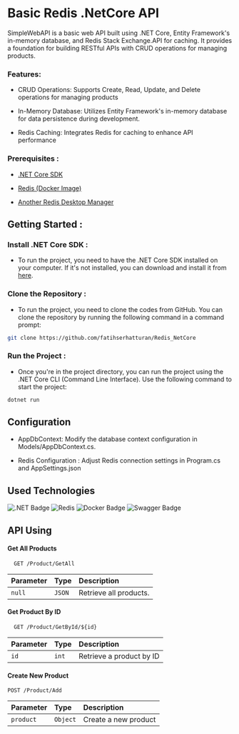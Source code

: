 
# Basic Redis .NetCore API

SimpleWebAPI is a basic web API built using .NET Core, Entity Framework's in-memory database, and Redis Stack Exchange.API for caching. It provides a foundation for building RESTful APIs with CRUD operations for managing products.

### Features:

- CRUD Operations: Supports Create, Read, Update, and Delete operations for managing products

- In-Memory Database: Utilizes Entity Framework's in-memory database for data persistence during development.

- Redis Caching: Integrates Redis for caching to enhance API performance

### Prerequisites :

- [.NET Core SDK](https://dotnet.microsoft.com/en-us/download)

- [Redis (Docker Image)](https://hub.docker.com/_/redis)

- [Another Redis Desktop Manager](https://github.com/qishibo/AnotherRedisDesktopManager/releases)


## Getting Started :

###  Install .NET Core SDK :

- To run the project, you need to have the .NET Core SDK installed on your computer. If it's not installed, you can download and install it from [here](https://dotnet.microsoft.com/download).

###  Clone the Repository :

- To run the project, you need to clone the codes from GitHub. You can clone the repository by running the following command in a command prompt:

```bash
git clone https://github.com/fatihserhatturan/Redis_NetCore
```


### Run the Project :

- Once you're in the project directory, you can run the project using the .NET Core CLI (Command Line Interface). Use the following command to start the project:

```bash
dotnet run
```





## Configuration

- AppDbContext: Modify the database context configuration in Models/AppDbContext.cs.

- Redis Configuration : Adjust Redis connection settings in Program.cs and AppSettings.json


  
## Used Technologies

![.NET Badge](https://img.shields.io/badge/.NET-512BD4?logo=dotnet&logoColor=fff&style=for-the-badge)
![Redis](https://img.shields.io/badge/Redis-DC382D?style=for-the-badge&logo=redis&logoColor=white)
![Docker Badge](https://img.shields.io/badge/Docker-2496ED?logo=docker&logoColor=fff&style=for-the-badge)
![Swagger Badge](https://img.shields.io/badge/Swagger-85EA2D?logo=swagger&logoColor=000&style=for-the-badge)


  
## API Using

#### Get All Products

```http
  GET /Product/GetAll
```

| Parameter | Type     | Description                |
| :-------- | :------- | :------------------------- |
| `null` | `JSON` | Retrieve all products. |

#### Get Product By ID

```http
  GET /Product/GetById/${id}
```

| Parameter | Type     | Description                       |
| :-------- | :------- | :-------------------------------- |
| `id`      | `int` | Retrieve a product by ID  |

#### Create New Product


  ```http
  POST /Product/Add
  ```

| Parameter | Type     | Description                       |
| :-------- | :------- | :-------------------------------- |
| `product` | `Object` | Create a new product |
